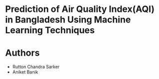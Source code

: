# Prediction of Air Quality Index(AQI) in Bangladesh Using Machine Learning Techniques

# Authors
* Rutton Chandra Sarker
* Aniket Banik

